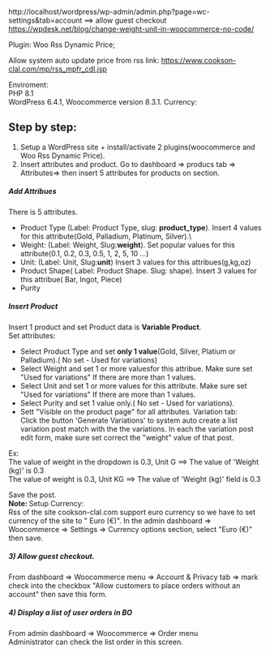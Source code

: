 http://localhost/wordpress/wp-admin/admin.php?page=wc-settings&tab=account
==> allow guest checkout
https://wpdesk.net/blog/change-weight-unit-in-woocommerce-no-code/

Plugin:  Woo Rss Dynamic Price;

Allow system auto update price from rss link: https://www.cookson-clal.com/mp/rss_mpfr_cdl.jsp

Enviroment:\
PHP 8.1\
WordPress 6.4.1, Woocommerce version  8.3.1.
Currency: 



<h2>Step by step:</h2>

1) Setup a WordPress site + install/activate 2 plugins(woocommerce and Woo Rss Dynamic Price).
2) Insert  attributes and product.
Go to dashboard => producs tab => Attributes=> then insert 5 attributes for products on section.

<h5>Add Attribues</h5>
 There is 5 attributes.

- Product Type (Label: Product Type, slug: <b>product_type</b>). Insert 4 values for  this attribute(Gold, Palladium, Platinum, Silver).\
- Weight: (Label: Weight, Slug:<b>weight</b>). Set popular values for this attribute(0.1, 0.2, 0.3, 0.5, 1, 2, 5, 10 ...)
- Unit: (Label: Unit, Slug:<b>unit</b>) Insert 3 values for this attribues(g,kg,oz)
- Product Shape( Label: Product Shape. Slug: shape). Insert 3 values for this attribue( Bar, Ingot, Piece)
- Purity

<h5>Insert Product</h5>
Insert 1 product and set Product data is <b>Variable Product</b>. <br />
Set attributes:<br />

- Select Product Type and set <b>only 1 value</b>(Gold, Silver, Platium or Palladium).( No set - Used for variations)<br />
- Select Weight and set  1 or more valuesfor this attribue. Make sure set  "Used for variations" If there are more than 1 values.<br />
- Select Unit and set 1 or more values for this attribute. Make sure set  "Used for variations" If there are more than 1 values.<br />
- Select Purity  and set 1 value only.( No set - Used for variations).<br />
- Sett "Visible on the product page" for all  attributes.
Variation tab:<br />
Click the button 'Generate Variations' to system auto create a list variation post match with the the variations.
In each the variation post edit form, make sure set correct the "weight" value of that post.<br />

Ex:<br />
The value of weight in the dropdown is 0.3, Unit G ==> The value of 'Weight (kg)' is 0.3<br />
The value of weight is 0.3, Unit KG ==> The value of  'Weight (kg)' field is 0.3<br />

Save the post.<br />
<b>Note: </b>
Setup Currency:<br />
Rss of the site cookson-clal.com  support euro currency so we have to set currency of the site to " Euro (€)".
In the admin dashboard => Woocommerce => Settings => Currency options section, select "Euro (€)" then save.

<h5>3) Allow guest checkout.</h5>


From dashboard => Woocommerce menu => Account & Privacy tab => mark check into the checkbox "Allow customers to place orders without an account" then save this form.<br />

<h5>4) Display a list of user orders in BO</h5>
From admin dashboard => Woocommerce => Order menu <br />
Administrator can check the list order in this screen.



